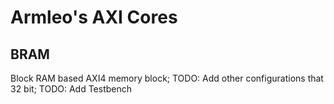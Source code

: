 # Armleo's AXI Cores

## BRAM
Block RAM based AXI4 memory block;
TODO: Add other configurations that 32 bit;
TODO: Add Testbench